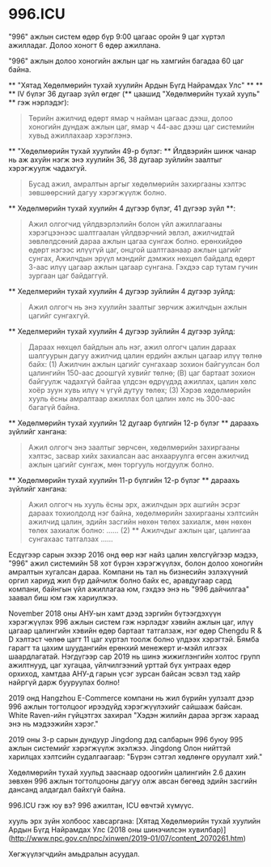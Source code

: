 996.ICU
===

"996" ажлын систем өдөр бүр 9:00 цагаас оройн 9 цаг хүртэл ажилладаг. Долоо хоногт 6 өдөр ажиллана.

"996" ажлын долоо хоногийн ажлын цаг нь хамгийн багадаа 60 цаг байна.

** "Хятад Хөдөлмөрийн тухай хуулийн Ардын Бүгд Найрамдах Улс" ** ** ** IV бүлэг 36 дугаар зүйл өгдөг (** цаашид "Хөдөлмөрийн тухай хууль" ** гэж нэрлэдэг):
> Төрийн ажилчид өдөрт ямар ч найман цагаас дээш, долоо хоногийн дундаж ажлын цаг, ямар ч 44-аас дээш цаг системийн хувьд ажиллахаар хэрэглэнэ.

** "Хөдөлмөрийн тухай хуулийн 49-р бүлэг: **
Йлдвэрийн шинж чанар нь аж ахуйн нэгж энэ хуулийн 36, 38 дугаар зуйлийн заалтыг хэрэгжуулж чадахгуй.
> Бусад ажил, амралтын аргыг хөдөлмөрийн захиргааны хэлтэс зөвшөөрсний дагуу хэрэгжүүлж болно.

** Хөдөлмөрийн тухай хуулийн 4 дүгээр бүлэг, 41 дүгээр зүйл **:
> Ажил олгогчид үйлдвэрлэлийн болон үйл ажиллагааны хэрэгцээнээс шалтгаалан үйлдвэрчний эвлэл, ажилчидтай зөвлөлдсөний дараа ажлын цагаа сунгаж болно.
> ерөнхийдөө өдөрт нэгээс илүүгүй цаг, онцгой шалтгаанаар ажлын цагийг сунгах,
> Ажилчдын эрүүл мэндийг дэмжих нөхцөл байдалд өдөрт 3-аас илүү цагаар ажлын цагаар сунгана.
Гэхдээ сар тутам гучин зургаан цаг байдаггүй.

** Хеделмерийн тухай хуулийн 4 дугээр зуйлийн 4 дугээр зуйлд:
> Ажил олгогч нь энэ хуулийн заалтыг зөрчиж ажилчдын ажлын цагийг сунгахгүй.

** Хеделмерийн тухай хуулийн 4 дугээр зуйлийн 4 дугээр зуйлд:
> Дараах нөхцөл байдлын аль нэг, ажил олгогч цалин дараах шалгуурын дагуу ажилчид цалин ердийн ажлын цагаар илүү төлнө байх:
> (1) Ажилчин ажлын цагийг сунгахаар зохион байгуулсан бол цалингийн 150-аас доошгүй хувийг төлнө;
> (B) цаг бартаат зохион байгуулж чадахгүй байгаа үлдсэн өдрүүдэд ажиллах, цалин хөлс хоёр зуун хувь илүү ч үгүй ​​дутуу төлөх;
(3) Хэрэв хөдөлмөрийн хууль ёсны амралтаар ажиллах бол цалин хөлс нь 300-аас багагүй байна.

** Хөдөлмөрийн тухай хуулийн 12 дугаар бүлгийн 12-р бүлэг ** дараахь зүйлийг хангана:
> Ажил олгогч энэ заалтыг зөрчсөн, хөдөлмөрийн захиргааны хэлтэс, засвар хийх захиалсан аас анхааруулга өгсөн ажилчид ажлын цагийг сунгаж, мөн торгууль ногдуулж болно.

** Хөдөлмөрийн тухай хуулийн 11-р бүлгийн 12-р бүлэг ** дараахь зүйлийг хангана:
> Ажил олгогч нь хууль ёсны эрх, ажилчдын эрх ашгийн эсрэг дараах тохиолдолд нэг байна, хөдөлмөрийн захиргааны хэлтсийн ажилчид цалин, эдийн засгийн нөхөн төлөх захиалж, мөн нөхөн төлөх захиалж болно:
> ......
> (2) ** Ажилчдыг ажлын цаг, цалингаа сунгахаас татгалзах
> ......

Есдүгээр сарын эхээр 2016 онд өөр нэг найз цалин хөлсгүйгээр мэдээ, "996" ажил системийн 58 хот бүрэн хэрэгжүүлэх, болон долоо хоногийн амралтын хугалсан дараа. Компани нь тал нь бизнесийн эзлэхүүний оргил хариуд жил бүр дайчилж болно байх ес, аравдугаар сард компани, байнгын үйл ажиллагаа юм, гэхдээ энэ нь "996 дайчилгаа" заавал биш юм гэж хариулжээ.

November 2018 оны АНУ-ын хамт дээд зэргийн бүтээгдэхүүн хэрэгжүүлэх 996 ажлын систем гэж нэрлэдэг хэвийн ажлын цаг, илүү цагаар цалингийн хэвийн өдөр бартаат татгалзаж, нэг өдөр Chengdu R & D хэлтэст чөлөө цагт 11 цаг хүртэл тоолж болно үлдээх хэрэгтэй. Бямба гарагт та цахим шуудангийн ерөнхий менежерт и-мэйл илгээх шаардлагатай. Нэгдүгээр сар 2019 нь шинэ жижиглэнгийн холтос групп ажилтнууд, цаг хугацаа, үйлчилгээний урттай бүх унтраах өдөр орхиход, хамтдаа АНУ-д гарын үсэг зурсан байсан эсвэл тэд хайр найргүй дарж бууруулах болно!

2019 онд Hangzhou E-Commerce компани нь жил бүрийн уулзалт дээр 996 ажлын тогтолцоог ирээдүйд хэрэгжүүлэхийг сайшааж байсан.
White Raven-ийн гүйцэтгэх захирал "Хэдэн жилийн дараа эргэж хараад энэ нь мэдээжийн хэрэг."

2019 оны 3-р сарын дундуур Jingdong дэд салбарын 996 буюу 995 ажлын системийг хэрэгжүүлж эхэлжээ.
Jingdong Олон нийттэй харилцах хэлтсийн судалгаагаар: "Бүрэн сэтгэл хөдлөнгө оруулалт хий."

Хөдөлмөрийн тухай хуульд зааснаар одоогийн цалингийн 2.6 дахин зөвхөн 996 ажлын тогтолцооны дагуу олж авсан бөгөөд эдийн засгийн дансанд алдагдал байхгүй байна.

996.ICU гэж юу вэ? 996 ажилтан, ICU өвчтэй хүмүүс.

хууль эрх зүйн холбоос хавсаргана: [Хятад Хөдөлмөрийн тухай хуулийн Ардын Бүгд Найрамдах Улс (2018 оны шинэчилсэн хувилбар)] (http://www.npc.gov.cn/npc/xinwen/2019-01/07/content_2070261.htm)

Хөгжүүлэгчдийн амьдралын асуудал.
